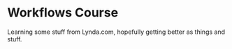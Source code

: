 # Workflows Course

Learning some stuff from Lynda.com, hopefully getting better as things and stuff. 